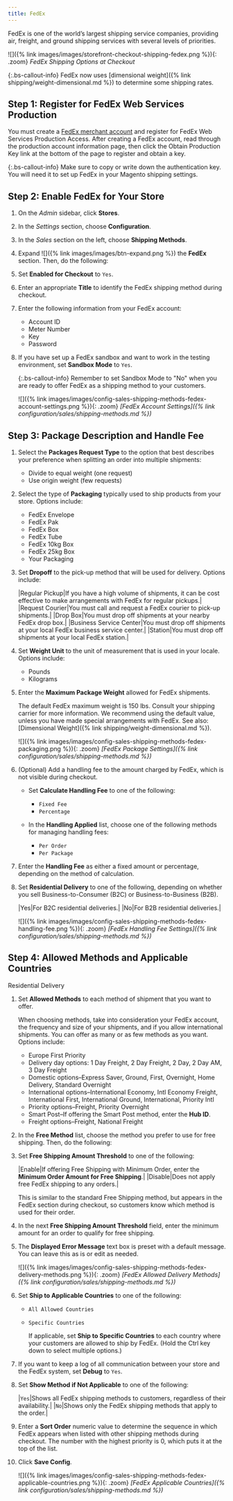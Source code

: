 ```yaml
---
title: FedEx
---
```


FedEx is one of the world’s largest shipping service companies, providing air, freight, and ground shipping services with several levels of priorities.

![]({% link images/images/storefront-checkout-shipping-fedex.png %}){: .zoom}
*FedEx Shipping Options at Checkout*

{:.bs-callout-info}
FedEx now uses [dimensional weight]({% link shipping/weight-dimensional.md %}) to determine some shipping rates.

## Step 1: Register for FedEx Web Services Production

You must create a [FedEx merchant account][1] and register for FedEx Web Services Production Access. After creating a FedEx account, read through the production account information page, then click the Obtain Production Key link at the bottom of the page to register and obtain a key.

{:.bs-callout-info}
Make sure to copy or write down the authentication key. You will need it to set up FedEx in your Magento shipping settings.

## Step 2: Enable FedEx for Your Store

1. On the _Admin_ sidebar, click **Stores**.

1. In the _Settings_ section, choose **Configuration**.

1. In the _Sales_ section on the left, choose **Shipping Methods**.

1. Expand ![]({% link images/images/btn-expand.png %}) the **FedEx** section. Then, do the following:

1. Set **Enabled for Checkout** to `Yes`.

1. Enter an appropriate **Title** to identify the FedEx shipping method during checkout.

1. Enter the following information from your FedEx account:

    - Account ID
    - Meter Number
    - Key
    - Password

1. If you have set up a FedEx sandbox and want to work in the testing environment, set **Sandbox Mode** to `Yes`.

    {:.bs-callout-info}
    Remember to set Sandbox Mode to "No" when you are ready to offer FedEx as a shipping method to your customers.

    ![]({% link images/images/config-sales-shipping-methods-fedex-account-settings.png %}){: .zoom}
    _[FedEx Account Settings]({% link configuration/sales/shipping-methods.md %})_

## Step 3: Package Description and Handle Fee

1. Select the **Packages Request Type** to the option that best describes your preference when splitting an order into multiple shipments:

    - Divide to equal weight (one request)
    - Use origin weight (few requests)

1. Select the type of **Packaging** typically used to ship products from your store. Options include:

    - FedEx Envelope
    - FedEx Pak
    - FedEx Box
    - FedEx Tube
    - FedEx 10kg Box
    - FedEx 25kg Box
    - Your Packaging

1. Set **Dropoff** to the pick-up method that will be used for delivery. Options include:

    |Regular Pickup|If you have a high volume of shipments, it can be cost effective to make arrangements with FedEx for regular pickups.|
    |Request Courier|You must call and request a FedEx courier to pick-up shipments.|
    |Drop Box|You must drop off shipments at your nearby FedEx drop box.|
    |Business Service Center|You must drop off shipments at your local FedEx business service center.|
    |Station|You must drop off shipments at your local FedEx station.|

1. Set **Weight Unit** to the unit of measurement that is used in your locale. Options include:

    - Pounds
    - Kilograms

1. Enter the **Maximum Package Weight** allowed for FedEx shipments.

    The default FedEx maximum weight is 150 lbs. Consult your shipping carrier for more information. We recommend using the default value, unless you have made special arrangements with FedEx. See also: [Dimensional Weight]({% link shipping/weight-dimensional.md %}).

    ![]({% link images/images/config-sales-shipping-methods-fedex-packaging.png %}){: .zoom}
    _[FedEx Package Settings]({% link configuration/sales/shipping-methods.md %})_

1. (Optional) Add a handling fee to the amount charged by FedEx, which is not visible during checkout.

    - Set **Calculate Handling Fee** to one of the following:

      - `Fixed Fee`
      - `Percentage`

    - In the **Handling Applied** list, choose one of the following methods for managing handling fees:

      - `Per Order`
      - `Per Package`

1. Enter the **Handling Fee** as either a fixed amount or percentage, depending on the method of calculation.

1. Set **Residential Delivery** to one of the following, depending on whether you sell Business-to-Consumer (B2C) or Business-to-Business (B2B).

   |Yes|For B2C residential deliveries.|
   |No|For B2B residential deliveries.|

    ![]({% link images/images/config-sales-shipping-methods-fedex-handling-fee.png %}){: .zoom}
    _[FedEx Handling Fee Settings]({% link configuration/sales/shipping-methods.md %})_

## Step 4: Allowed Methods and Applicable Countries

Residential Delivery

1. Set **Allowed Methods** to each method of shipment that you want to offer.

    When choosing methods, take into consideration your FedEx account, the frequency and size of your shipments, and if you allow international shipments. You can offer as many or as few methods as you want. Options include:

    - Europe First Priority
    - Delivery day options: 1 Day Freight, 2 Day Freight, 2 Day, 2 Day AM, 3 Day Freight
    - Domestic options–Express Saver, Ground, First, Overnight, Home Delivery, Standard Overnight
    - International options–International Economy, Intl Economy Freight, International First, International Ground, International, Priority Intl
    - Priority options–Freight, Priority Overnight
    - Smart Post–If offering the Smart Post method, enter the **Hub ID**.
    - Freight options–Freight, National Freight

1. In the **Free Method** list, choose the method you prefer to use for free shipping. Then, do the following:

1. Set **Free Shipping Amount Threshold** to one of the following:

    |Enable|If offering Free Shipping with Minimum Order, enter the **Minimum Order Amount for Free Shipping**.|
    |Disable|Does not apply free FedEx shipping to any orders.|

    This is similar to the standard Free Shipping method, but appears in the FedEx section during checkout, so customers know which method is used for their order.

1. In the next **Free Shipping Amount Threshold** field, enter the minimum amount for an order to qualify for free shipping.

1. The **Displayed Error Message** text box is preset with a default message. You can leave this as is or edit as needed.

    ![]({% link images/images/config-sales-shipping-methods-fedex-delivery-methods.png %}){: .zoom}
    _[FedEx Allowed Delivery Methods]({% link configuration/sales/shipping-methods.md %})_

1. Set **Ship to Applicable Countries** to one of the following:

    - `All Allowed Countries`
    - `Specific Countries`

        If applicable, set **Ship to Specific Countries** to each country where your customers are allowed to ship by FedEx. (Hold the Ctrl key down to select multiple options.)

1. If you want to keep a log of all communication between your store and the FedEx system, set **Debug** to `Yes`.

1. Set **Show Method if Not Applicable** to one of the following:

    |`Yes`|Shows all FedEx shipping methods to customers, regardless of their availability.|
    |`No`|Shows only the FedEx shipping methods that apply to the order.|

1. Enter a **Sort Order** numeric value to determine the sequence in which FedEx appears when listed with other shipping methods during checkout. The number with the highest priority is 0, which puts it at the top of the list.

1. Click **Save Config**.

    ![]({% link images/images/config-sales-shipping-methods-fedex-applicable-countries.png %}){: .zoom}
    _[FedEx Applicable Countries]({% link configuration/sales/shipping-methods.md %})_

[1]: https://www.fedex.com/login/web/jsp/contactInfo1.jsp
